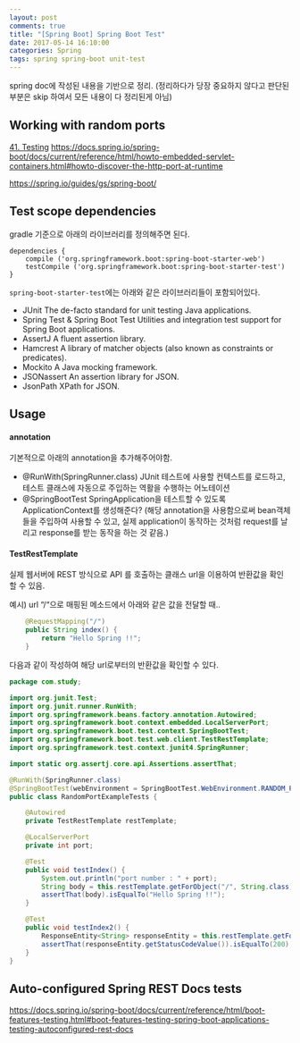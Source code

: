 ```yaml
---
layout: post
comments: true
title: "[Spring Boot] Spring Boot Test"
date: 2017-05-14 16:10:00
categories: Spring
tags: spring spring-boot unit-test
---
```


spring doc에 작성된 내용을 기반으로 정리.
(정리하다가 당장 중요하지 않다고 판단된 부분은 skip 하여서 모든 내용이 다 정리된게 아님)

## Working with random ports
[41. Testing](https://docs.spring.io/spring-boot/docs/current/reference/html/boot-features-testing.html)
https://docs.spring.io/spring-boot/docs/current/reference/html/howto-embedded-servlet-containers.html#howto-discover-the-http-port-at-runtime

https://spring.io/guides/gs/spring-boot/

## Test scope dependencies
gradle 기준으로 아래의 라이브러리를 정의해주면 된다.
```
dependencies {
	compile ('org.springframework.boot:spring-boot-starter-web')
	testCompile ('org.springframework.boot:spring-boot-starter-test')
}
```

`spring-boot-starter-test`에는 아래와 같은 라이브러리들이 포함되어있다.
* JUnit
The de-facto standard for unit testing Java applications.
* Spring Test & Spring Boot Test
Utilities and integration test support for Spring Boot applications.
* AssertJ
A fluent assertion library.
* Hamcrest
A library of matcher objects (also known as constraints or predicates).
* Mockito
A Java mocking framework.
* JSONassert
An assertion library for JSON.
* JsonPath
XPath for JSON.

## Usage
#### annotation
기본적으로 아래의 annotation을 추가해주어야함.
* @RunWith(SpringRunner.class) 
JUnit 테스트에 사용할 컨텍스트를 로드하고, 테스트 클래스에 자동으로 주입하는 역활을 수행하는 어노테이션
* @SpringBootTest
SpringApplication을 테스트할 수 있도록 ApplicationContext를 생성해준다? 
(해당 annotation을 사용함으로써 bean객체들을 주입하여 사용할 수 있고, 실제 application이 동작하는 것처럼 request를 날리고 response를 받는 동작을 하는 것 같음.)


#### TestRestTemplate
실제 웹서버에 REST 방식으로 API 를 호출하는 클래스
url을 이용하여 반환값을 확인할 수 있음.

예시)
url “/“으로 매핑된 메소드에서 아래와 같은 값을 전달할 때..
```java
    @RequestMapping("/")
    public String index() {
        return "Hello Spring !!";
    }
```

다음과 같이 작성하여 해당 url로부터의 반환값을 확인할 수 있다.
```java
package com.study;

import org.junit.Test;
import org.junit.runner.RunWith;
import org.springframework.beans.factory.annotation.Autowired;
import org.springframework.boot.context.embedded.LocalServerPort;
import org.springframework.boot.test.context.SpringBootTest;
import org.springframework.boot.test.web.client.TestRestTemplate;
import org.springframework.test.context.junit4.SpringRunner;

import static org.assertj.core.api.Assertions.assertThat;

@RunWith(SpringRunner.class)
@SpringBootTest(webEnvironment = SpringBootTest.WebEnvironment.RANDOM_PORT)
public class RandomPortExampleTests {

    @Autowired
    private TestRestTemplate restTemplate;

    @LocalServerPort
    private int port;

    @Test
    public void testIndex() {
        System.out.println("port number : " + port);
        String body = this.restTemplate.getForObject("/", String.class);
        assertThat(body).isEqualTo("Hello Spring !!");
    }

    @Test
    public void testIndex2() {
        ResponseEntity<String> responseEntity = this.restTemplate.getForEntity("/", String.class);
        assertThat(responseEntity.getStatusCodeValue()).isEqualTo(200);
    }
}
```

## Auto-configured Spring REST Docs tests
https://docs.spring.io/spring-boot/docs/current/reference/html/boot-features-testing.html#boot-features-testing-spring-boot-applications-testing-autoconfigured-rest-docs





